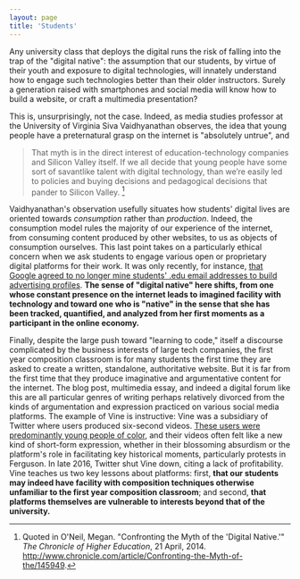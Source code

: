 ```yaml
---
layout: page
title: 'Students'
---
```


Any university class that deploys the digital runs the risk of falling into the trap of the "digital native": the assumption that our students, by virtue of their youth and exposure to digital technologies, will innately understand how to engage such technologies better than their older instructors. Surely a generation raised with smartphones and social media will know how to build a website, or craft a multimedia presentation? 

This is, unsurprisingly, not the case. Indeed, as media studies professor at the University of Virginia Siva Vaidhyanathan observes, the idea that young people have a preternatural grasp on the internet is "absolutely untrue", and

> That myth is in the direct interest of education-technology companies and Silicon Valley itself. If we all decide that young people have some sort of savantlike talent with digital technology, than we’re easily led to policies and buying decisions and pedagogical decisions that pander to Silicon Valley. [^1]

Vaidhyanathan's observation usefully situates how students' digital lives are oriented towards *consumption* rather than *production*. Indeed, the consumption model rules the majority of our experience of the internet, from consuming content produced by other websites, to us as objects of consumption ourselves. This last point takes on a particularly ethical concern when we ask students to engage various open or proprietary digital platforms for their work. It was only recently, for instance, [that Google agreed to no longer mine students' .edu email addresses to build advertising profiles](https://techcrunch.com/2014/04/30/google-stops-mining-education-gmail-and-google-apps-accounts-for-ad-targeting/). **The sense of "digital native" here shifts, from one whose constant presence on the internet leads to imagined facility with technology and toward one who is "native" in the sense that she has been tracked, quantified, and analyzed from her first moments as a participant in the online economy.** 

Finally, despite the large push toward "learning to code," itself a discourse complicated by the business interests of large tech companies, the first year composition classroom is for many students the first time they are asked to create a written, standalone, authoritative website. But it is far from the first time that they produce imaginative and argumentative content for the internet. The blog post, multimedia essay, and indeed a digital forum like this are all particular genres of writing perhaps relatively divorced from the kinds of argumentation and expression practiced on various social media platforms. The example of Vine is instructive: Vine was a subsidiary of Twitter where users produced six-second videos. [These users were predominantly young people of color](https://www.npr.org/sections/codeswitch/2016/10/28/499681576/vine-ending-grew-black-brown-talent), and their videos often felt like a new kind of short-form expression, whether in their blossoming absurdism or the platform's role in facilitating key historical moments, particularly protests in Ferguson. In late 2016, Twitter shut Vine down, citing a lack of profitability. Vine teaches us two key lessons about platforms: first, **that our students may indeed have facility with composition techniques otherwise unfamiliar to the first year composition classroom**; and second, **that platforms themselves are vulnerable to interests beyond that of the university.**

[^1]: Quoted in O'Neil, Megan. "Confronting the Myth of the 'Digital Native.'" *The Chronicle of Higher Education*, 21 April, 2014. <http://www.chronicle.com/article/Confronting-the-Myth-of-the/145949>. 